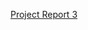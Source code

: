 [Project Report 3](https://docs.google.com/document/d/1vk6fqYbQOaM3AQBfVKEwycjnNtM7Bzb06eSTKUhzZRM/edit?usp=sharing)